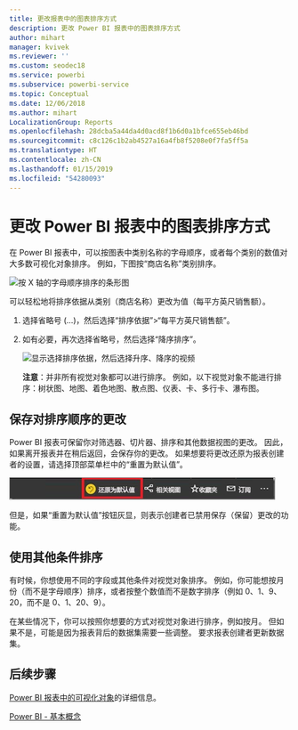 ```yaml
---
title: 更改报表中的图表排序方式
description: 更改 Power BI 报表中的图表排序方式
author: mihart
manager: kvivek
ms.reviewer: ''
ms.custom: seodec18
ms.service: powerbi
ms.subservice: powerbi-service
ms.topic: Conceptual
ms.date: 12/06/2018
ms.author: mihart
LocalizationGroup: Reports
ms.openlocfilehash: 28dcba5a44da4d0acd8f1b6d0a1bfce655eb46bd
ms.sourcegitcommit: c8c126c1b2ab4527a16a4fb8f5208e0f7fa5ff5a
ms.translationtype: HT
ms.contentlocale: zh-CN
ms.lasthandoff: 01/15/2019
ms.locfileid: "54280093"
---
```

# <a name="change-how-a-chart-is-sorted-in-a-power-bi-report"></a>更改 Power BI 报表中的图表排序方式
在 Power BI 报表中，可以按图表中类别名称的字母顺序，或者每个类别的数值对大多数可视化对象排序。 例如，下图按“商店名称”类别排序。

![按 X 轴的字母顺序排序的条形图](media/end-user-change-sort/pbi_chartsortcategory.png)

可以轻松地将排序依据从类别（商店名称）更改为值（每平方英尺销售额）。

1. 选择省略号 (…)，然后选择“排序依据”>“每平方英尺销售额”。
2. 如有必要，再次选择省略号，然后选择“降序排序”。

   ![显示选择排序依据，然后选择升序、降序的视频](media/end-user-change-sort/sort.gif)

   **注意**：并非所有视觉对象都可以进行排序。  例如，以下视觉对象不能进行排序：树状图、地图、着色地图、散点图、仪表、卡、多行卡、瀑布图。

## <a name="saving-changes-you-make-to-sort-order"></a>保存对排序顺序的更改
Power BI 报表可保留你对筛选器、切片器、排序和其他数据视图的更改。 因此，如果离开报表并在稍后返回，会保存你的更改。  如果想要将更改还原为报表创建者的设置，请选择顶部菜单栏中的“重置为默认值”。 

![持久性排序](media/end-user-change-sort/power-bi-reset-to-default.png)

但是，如果“重置为默认值”按钮灰显，则表示创建者已禁用保存（保留）更改的功能。

<a name="other"></a>
## <a name="sorting-using-other-criteria"></a>使用其他条件排序
有时候，你想使用不同的字段或其他条件对视觉对象排序。  例如，你可能想按月份（而不是字母顺序）排序，或者按整个数值而不是数字排序（例如 0、1、9、20，而不是 0、1、20、9）。  

在某些情况下，你可以按照你想要的方式对视觉对象进行排序，例如按月。  但如果不是，可能是因为报表背后的数据集需要一些调整。 要求报表创建者更新数据集。

## <a name="next-steps"></a>后续步骤
[Power BI 报表中的可视化对象](end-user-visualizations.md)的详细信息。

[Power BI - 基本概念](end-user-basic-concepts.md)